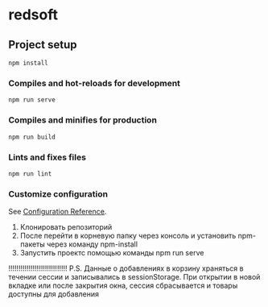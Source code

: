 # redsoft

## Project setup
```
npm install
```

### Compiles and hot-reloads for development
```
npm run serve
```

### Compiles and minifies for production
```
npm run build
```

### Lints and fixes files
```
npm run lint
```

### Customize configuration
See [Configuration Reference](https://cli.vuejs.org/config/).

1. Клонировать репозиторий
2. После перейти в корневую папку через консоль и установить npm-пакеты через команду npm-install
3. Запустить проектс помощью команды npm run serve

!!!!!!!!!!!!!!!!!!!!!!!!!!!!!
P.S.
Данные о добавлениях в корзину храняться в течении сессии и записывались в sessionStorage.
При открытии в новой вкладке или после закрытия окна, сессия сбрасывается и товары доступны для добавления

